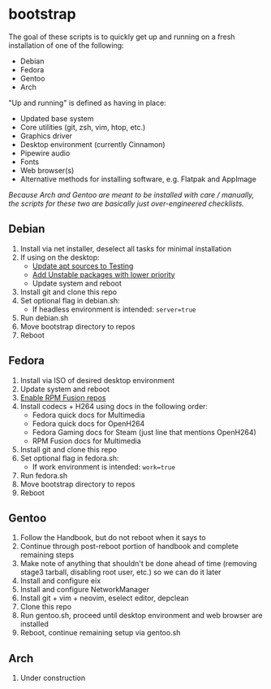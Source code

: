 # bootstrap

The goal of these scripts is to quickly get up and running on a fresh
installation of one of the following:

- Debian
- Fedora
- Gentoo
- Arch

"Up and running" is defined as having in place:

- Updated base system
- Core utilities (git, zsh, vim, htop, etc.)
- Graphics driver
- Desktop environment (currently Cinnamon)
- Pipewire audio
- Fonts
- Web browser(s)
- Alternative methods for installing software, e.g. Flatpak and AppImage

_Because Arch and Gentoo are meant to be installed with care / manually, the
scripts for these two are basically just over-engineered checklists._

## Debian

1. Install via net installer, deselect all tasks for minimal installation
2. If using on the desktop:
   - [Update apt sources to Testing](https://wiki.debian.org/DebianTesting)
   - [Add Unstable packages with lower priority](https://wiki.debian.org/DebianUnstable)
   - Update system and reboot
3. Install git and clone this repo
4. Set optional flag in debian.sh:
   - If headless environment is intended: `server=true`
5. Run debian.sh
6. Move bootstrap directory to repos
7. Reboot

## Fedora

1. Install via ISO of desired desktop environment
2. Update system and reboot
3. [Enable RPM Fusion repos](https://docs.fedoraproject.org/en-US/quick-docs/rpmfusion-setup/)
4. Install codecs + H264 using docs in the following order:
   - Fedora quick docs for Multimedia
   - Fedora quick docs for OpenH264
   - Fedora Gaming docs for Steam (just line that mentions OpenH264)
   - RPM Fusion docs for Multimedia
5. Install git and clone this repo
6. Set optional flag in fedora.sh:
   - If work environment is intended: `work=true`
7. Run fedora.sh
8. Move bootstrap directory to repos
9. Reboot

## Gentoo

1. Follow the Handbook, but do not reboot when it says to
2. Continue through post-reboot portion of handbook and complete remaining steps
3. Make note of anything that shouldn't be done ahead of time (removing
   stage3 tarball, disabling root user, etc.) so we can do it later
4. Install and configure eix
5. Install and configure NetworkManager
6. Install git + vim + neovim, eselect editor, depclean
7. Clone this repo
8. Run gentoo.sh, proceed until desktop environment and web browser are installed
9. Reboot, continue remaining setup via gentoo.sh

## Arch

1. Under construction
